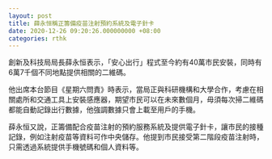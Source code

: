 ```yaml
---
layout: post
title: 薛永恒稱正籌備疫苗注射預約系統及電子針卡
date: 2020-12-26 09:20:26.000000000 +08:00
categories: rthk
---
```


創新及科技局局長薛永恒表示，「安心出行」程式至今約有40萬市民安裝，同時有6萬7千個不同地點提供相關的二維碼。

他出席本台節目《星期六問責》時表示，當局正與科研機構和大學合作，考慮在相關處所和交通工具上安裝感應器，期望市民可以在未來數個月，毋須每次掃二維碼都能自動記錄出行數據，他強調數據只會上載至用戶的手機。

薛永恒又說，正籌備配合疫苗注射的預約服務系統及提供電子針卡，讓市民的接種記錄，例如注射疫苗等資料可作中央儲存。他提到市民接受第二階段疫苗注射時，只需透過系統提供手機號碼和個人資料等。
